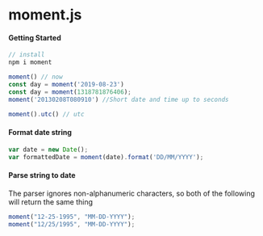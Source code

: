 # moment.js

#### Getting Started

```javascript
// install
npm i moment

moment() // now
const day = moment('2019-08-23')
const day = moment(1318781876406);
moment('20130208T080910') //Short date and time up to seconds

moment().utc() // utc
```

#### Format date string

```javascript
var date = new Date();
var formattedDate = moment(date).format('DD/MM/YYYY');
```

#### Parse string to date

The parser ignores non-alphanumeric characters, so both of the following will return the same thing

```javascript
moment("12-25-1995", "MM-DD-YYYY");
moment("12/25/1995", "MM-DD-YYYY");
```

